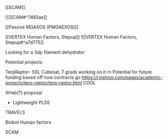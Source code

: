
[[SCAM]]:

![[SCAM#^7493ae]]


[[Passive MGAXOS (PMGAEXOS)]]



[[VERTEX Human Factors, Stepup]]
![[VERTEX Human Factors, Stepup#^a7d775]]

Looking for a 3dp filament dehydrator  

Potential projects:

TerpRaptor- SSL Cubesat, 7 grads working on it rn
	Potential for future funding based off how contracts go
	https://rvishnoi.com/pages/academic-projects/terp-raptor/terp-raptor.html
	COOL

XHab(?) proposal 
- Lightweight PLSS

TRAVELS

Biobot Human factors

SCAM